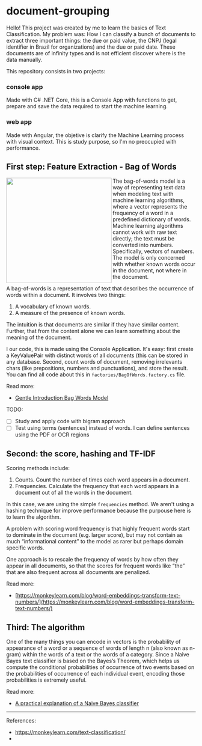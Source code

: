 # document-grouping

Hello! This project was created by me to learn the basics of Text Classification. My problem was: How I can classify a bunch of documents to extract three important things: the due or paid value, the CNPJ (legal identifier in Brazil for organizations) and the due or paid date. These documents are of infinity types and is not efficient discover where is the data manually.

This repository consists in two projects:

### console app
Made with C# .NET Core, this is a Console App with functions to get, prepare and save the data required to start the machine learning. 

### web app
Made with Angular, the objetive is clarify the Machine Learning process with visual context. This is study purpose, so I'm no preocupied with performance.


## First step: Feature Extraction - Bag of Words
<img src="https://qph.fs.quoracdn.net/main-qimg-4934f0958e121d33717f848230ef664a" width="280" align="left" />

The bag-of-words model is a way of representing text data when modeling text with machine learning algorithms, where a vector represents the frequency of a word in a predefined dictionary of words. Machine learning algorithms cannot work with raw text directly; the text must be converted into numbers. Specifically, vectors of numbers. The model is only concerned with whether known words occur in the document, not where in the document.

A bag-of-words is a representation of text that describes the occurrence of words within a document. It involves two things:
1. A vocabulary of known words.
2. A measure of the presence of known words.

The intuition is that documents are similar if they have similar content. Further, that from the content alone we can learn something about the meaning of the document.

I our code, this is made using the Console Application. It's easy: first create a KeyValuePair with distinct words of all documents (this can be stored in any database. Second, count words of document, removing irrelevants chars (like prepositions, numbers and punctuations), and store the result. You can find all code about this in `factories/BagOfWords.factory.cs` file.

Read more:
- [Gentle Introduction Bag Words Model](https://machinelearningmastery.com/gentle-introduction-bag-words-model/)

TODO:
- [ ] Study and apply code with bigram approach 
- [ ] Test using terms (sentences) instead of words. I can define sentences using the PDF or OCR regions

## Second: the score, hashing and TF-IDF

Scoring methods include:

1. Counts. Count the number of times each word appears in a document.
2. Frequencies. Calculate the frequency that each word appears in a document out of all the words in the document.

In this case, we are using the simple `frequencies` method. We aren't using a hashing technique for improve performance because the purpouse here is to learn the algorithm.

A problem with scoring word frequency is that highly frequent words start to dominate in the document (e.g. larger score), but may not contain as much “informational content” to the model as rarer but perhaps domain specific words.

One approach is to rescale the frequency of words by how often they appear in all documents, so that the scores for frequent words like “the” that are also frequent across all documents are penalized.

Read more:
- [https://monkeylearn.com/blog/word-embeddings-transform-text-numbers/](https://monkeylearn.com/blog/word-embeddings-transform-text-numbers/)

## Third: The algorithm

One of the many things you can encode in vectors is the probability of appearance of a word or a sequence of words of length n (also known as n-gram) within the words of a text or the words of a category. Since a Naive Bayes text classifier is based on the Bayes’s Theorem, which helps us compute the conditional probabilities of occurrence of two events based on the probabilities of occurrence of each individual event, encoding those probabilities is extremely useful.

Read more:
- [A practical explanation of a Naive Bayes classifier](https://monkeylearn.com/blog/practical-explanation-naive-bayes-classifier/)

------------


References: 
- https://monkeylearn.com/text-classification/
- 